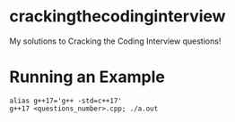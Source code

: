 # crackingthecodinginterview
My solutions to Cracking the Coding Interview questions!

# Running an Example
```
alias g++17='g++ -std=c++17'
g++17 <questions_number>.cpp; ./a.out
```
